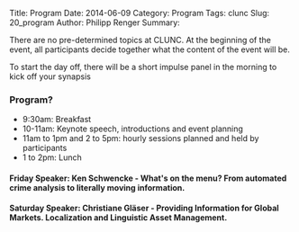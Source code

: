 Title: Program
Date: 2014-06-09
Category: Program
Tags: clunc
Slug: 20_program
Author: Philipp Renger
Summary: 

There are no pre-determined topics at CLUNC. At the beginning of the event, all participants decide together what the content of the event will be.

To start the day off, there will be a short impulse panel in the morning to kick off your synapsis

### Program?
* 9:30am: Breakfast 
* 10-11am: Keynote speech, introductions and event planning
* 11am to 1pm and 2 to 5pm:  hourly sessions planned and held by participants
* 1 to 2pm: Lunch 



#### Friday Speaker: Ken Schwencke - What's on the menu? From automated crime analysis to literally moving information. 

#### Saturday Speaker: Christiane Gläser - Providing Information for Global Markets. Localization and Linguistic Asset Management.
